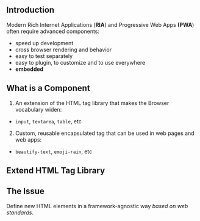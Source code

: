 ## Introduction

Modern <span class="text-highlight">Rich Internet Applications</span> (**RIA**) and <span class="text-highlight">Progressive Web Apps</span> **(PWA**) often require advanced components:

- speed up development
- cross browser rendering and behavior
- easy to test separately
- easy to plugin, to customize and to use everywhere
- <span class="text-highlight">**embedded**</span>


## What is a Component

1) An <span class="text-highlight">extension of the HTML tag library</span> that makes the Browser vocabulary widen:

- `input`, `textarea`, `table`, etc

2) <span class="text-highlight">Custom, reusable encapsulated tag</span> that can be used in web pages and web apps:

- `beautify-text`, `emoji-rain`, etc



## Extend HTML Tag Library

<div class="tweet" data-src="https://twitter.com/julienrenaux/status/957985488320843776?ref_src=twsrc%5Etfw"></div>



## The Issue

Define new HTML elements in a <span class="text-highlight">framework-agnostic way</span> *based on web standards*.
